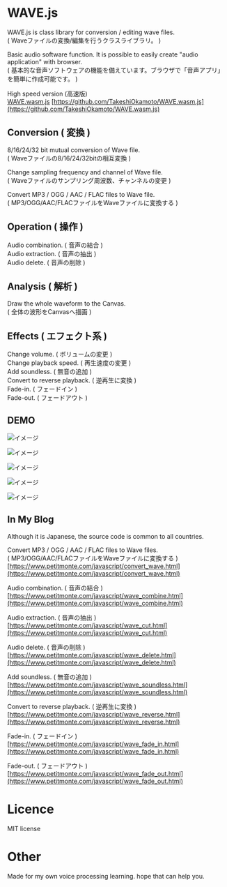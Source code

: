 # WAVE.js
WAVE.js is class library for conversion / editing wave files.   
( Waveファイルの変換/編集を行うクラスライブラリ。 )  
  
Basic audio software function. It is possible to easily create "audio application" with browser.  
( 基本的な音声ソフトウェアの機能を備えています。ブラウザで「音声アプリ」を簡単に作成可能です。 )  
  
High speed version (高速版)  
[WAVE.wasm.js](https://github.com/TakeshiOkamoto/WAVE.wasm.js) 
[https://github.com/TakeshiOkamoto/WAVE.wasm.js](https://github.com/TakeshiOkamoto/WAVE.wasm.js) 
  
## Conversion ( 変換 )
8/16/24/32 bit mutual conversion of Wave file.  
( Waveファイルの8/16/24/32bitの相互変換 )  
  
Change sampling frequency and channel of Wave file.  
( Waveファイルのサンプリング周波数、チャンネルの変更 )  
  
Convert MP3 / OGG / AAC / FLAC files to Wave file.  
( MP3/OGG/AAC/FLACファイルをWaveファイルに変換する )  
   
## Operation ( 操作 )
Audio combination. ( 音声の結合 )  
Audio extraction. ( 音声の抽出 )  
Audio delete. ( 音声の削除 )  
  
##  Analysis ( 解析 )
Draw the whole waveform to the Canvas.  
( 全体の波形をCanvasへ描画 )  
  
## Effects ( エフェクト系 )
Change volume. ( ボリュームの変更 )  
Change playback speed. ( 再生速度の変更 )  
Add soundless. ( 無音の追加 )  
Convert to reverse playback. ( 逆再生に変換 )  
Fade-in. ( フェードイン )  
Fade-out. ( フェードアウト )  
   
## DEMO 
  
![イメージ](https://github.com/TakeshiOkamoto/WAVE.js/blob/master/demo1.png)  
  
![イメージ](https://github.com/TakeshiOkamoto/WAVE.js/blob/master/demo2.png)  
  
![イメージ](https://github.com/TakeshiOkamoto/WAVE.js/blob/master/demo3.png)  
  
![イメージ](https://github.com/TakeshiOkamoto/WAVE.js/blob/master/demo4.png)  
  
![イメージ](https://github.com/TakeshiOkamoto/WAVE.js/blob/master/demo5.png)  
  
## In My Blog  
Although it is Japanese, the source code is common to all countries.  
  
Convert MP3 / OGG / AAC / FLAC files to Wave files.  
( MP3/OGG/AAC/FLACファイルをWaveファイルに変換する )  
[https://www.petitmonte.com/javascript/convert_wave.html](https://www.petitmonte.com/javascript/convert_wave.html)  
  
Audio combination. ( 音声の結合 )    
[https://www.petitmonte.com/javascript/wave_combine.html](https://www.petitmonte.com/javascript/wave_combine.html)  
  
Audio extraction. ( 音声の抽出 )    
[https://www.petitmonte.com/javascript/wave_cut.html](https://www.petitmonte.com/javascript/wave_cut.html)  
  
Audio delete. ( 音声の削除 )    
[https://www.petitmonte.com/javascript/wave_delete.html](https://www.petitmonte.com/javascript/wave_delete.html)  
  
Add soundless. ( 無音の追加 )  
[https://www.petitmonte.com/javascript/wave_soundless.html](https://www.petitmonte.com/javascript/wave_soundless.html)  
  
Convert to reverse playback. ( 逆再生に変換 )  
[https://www.petitmonte.com/javascript/wave_reverse.html](https://www.petitmonte.com/javascript/wave_reverse.html)  
   
Fade-in. ( フェードイン )  
[https://www.petitmonte.com/javascript/wave_fade_in.html](https://www.petitmonte.com/javascript/wave_fade_in.html)  
  
Fade-out. ( フェードアウト )  
[https://www.petitmonte.com/javascript/wave_fade_out.html](https://www.petitmonte.com/javascript/wave_fade_out.html)    
  
  
# Licence
MIT license  
  
# Other
Made for my own voice processing learning. hope that can help you.
